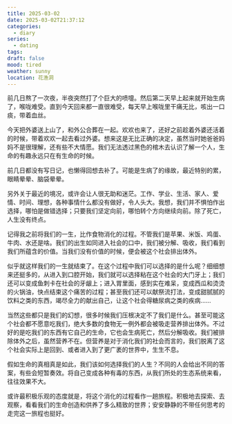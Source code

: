 ```yaml
---
title: 2025-03-02
date: 2025-03-02T21:37:12
categories:
  - diary
series:
  - dating
tags: 
draft: false
mood: tired
weather: sunny
location: 花渔洞
---
```


前几日熬了一次夜，半夜突然打了个巨大的喷嚏。然后第二天早上起来就开始生病了，喉咙难受。直到今天回来都一直很难受，每天早上喉咙里干痛无比，咳出一口痰，带着血丝。

今天把外婆送上山了，和外公合葬在一起。欢欢也来了，还好之前趁着外婆还活着的时候，带着欢欢一起去看过外婆。想来这是无比正确的决定，虽然当时她爸爸妈妈不是很理解，还有些不大情愿。我们无法透过黑色的棺木去认识了解一个人，生命的有趣永远只在有生命的时候。

前几日都没有写日记，也懒得回想去补了。可能是生病了的缘故，最近特别的累，眼睛晕晕、脑袋晕晕。

另外关于最近的境况，或许会让人很无助和迷茫。工作、学业、生活、家人、爱情、时间、理想，各种事情什么都没有做好，令人头大。我想，我们并不惧怕作出选择，哪怕是做错选择；只要我们坚定向前，哪怕转个方向继续向前。除了死亡，人生没有终点。

记得我之前将我们的一生，比作食物消化的过程。不管我们是苹果、米饭、鸡蛋、牛肉、水还是啥。我们的出生如同进入社会的口中，我们被分解、吸收，我们看到我们所蕴含的价值。当我们没有价值的时候，便会被这个社会排出体外。

似乎就这样我们的一生就结束了。在这个过程中我们可以选择的是什么呢？细细想来还挺多的，从进入到口腔开始，我们就可以选择粘在这个社会的大门牙上；我们还可以变成鱼刺卡在社会的牙龈上；进入胃里面，感到实在难呆，变成西瓜和烫烫的火锅油，快点结束这个痛苦的过程；甚至我们还可以献祭流打法，变成甜腻腻的饮料之类的东西，竭尽全力的献出自己，让这个社会得糖尿病之类的疾病……

当然这些都只是我们的幻想，很多时候我们压根决定不了我们是什么。甚至可能这个社会都不愿意吃我们，绝大多数的食物无一例外都会被吸走营养排出体外。不过好的是吃我们的东西有它自己的生命，它也会生病死亡，然后分解吸收。我们被排除体外之后，虽然营养不在。但营养是对于消化我们的社会而言的，我们脱离了这个社会实际上是回到、或者进入到了更广袤的世界中，生生不息。

假如生命的真相真是如此，我们该如何选择我们的人生？不同的人会给出不同的答案，有些会短暂奏效。将自己变成各种有毒的东西，从我们所处的生态系统来看，往往效果不大。

或许最积极乐观的态度就是，将这个消化的过程看作一趟旅程。积极地去探索、去观察，看看我们的生命创造和供养了多么精致的世界；安安静静的不带任何思考的走完这一旅程也挺好。